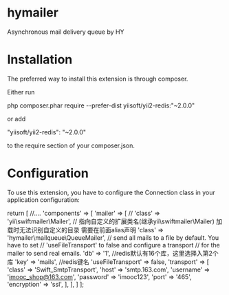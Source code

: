 # hymailer
Asynchronous mail delivery queue by HY
# Installation
The preferred way to install this extension is through composer.

Either run

php composer.phar require --prefer-dist yiisoft/yii2-redis:"~2.0.0"

or add

"yiisoft/yii2-redis": "~2.0.0" 

to the require section of your composer.json.

# Configuration
To use this extension, you have to configure the Connection class in your application configuration:

return [
    //....
    'components' => [
        'mailer' => [
            // 'class' => 'yii\swiftmailer\Mailer',
            // 指向自定义的扩展类名(继承yii\swiftmailer\Mailer) 加载时无法识别自定义的目录 需要在前面alias声明
            'class' => 'hymailer\mailqueue\QueueMailer',
            // send all mails to a file by default. You have to set
            // 'useFileTransport' to false and configure a transport
            // for the mailer to send real emails.
            'db'  => '1', //redis默认有16个库，这里选择入第2个库
            'key' => 'mails',  //redis键名
            'useFileTransport' => false,
            'transport' => [
                'class' => 'Swift_SmtpTransport',
                'host' => 'smtp.163.com',
                'username' => 'imooc_shop@163.com',
                'password' => 'imooc123',
                'port' => '465',
                'encryption' => 'ssl',
            ],
        ],
    ]
];

